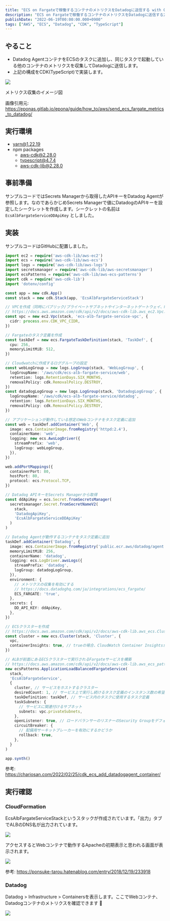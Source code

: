 ```yaml
---
title: "ECS on Fargateで稼働するコンテナのメトリクスをDatadogに送信する with CDK"
description: "ECS on Fargateで稼働するコンテナのメトリクスをDatadogに送信する方法を解説しました。CDK(TypeScript)を用いた構成や実行確認手順を記載しました。"
publishDate: "2022-06-19T00:00:00.000+0900"
tags: ["AWS", "ECS", "Datadog", "CDK", "TypeScript"]
---
```


## やること

- Datadog AgentコンテナをECSのタスクに追加し、同じタスクで起動している他のコンテナのメトリクスを収集してDatadogに送信します。
- 上記の構成をCDK(TypeScript)で実装します。

![](../../assets/images/post/721776b6dc6aa5bdc593325a85bab74d.png)

<p class="text-center text-gray-500 italic">メトリクス収集のイメージ図</p>

画像引用元: https://eponas.gitlab.io/epona/guide/how_to/aws/send_ecs_fargate_metrics_to_datadog/

## 実行環境

- yarn@1.22.19
- npm packages
  - aws-cdk@2.28.0
  - typescript@4.7.4
  - aws-cdk-lib@2.28.0

## 事前準備

サンプルコードではSecrets Managerから取得したAPIキーをDatadog Agentが参照します。なのであらかじめSecrets Managerで値にDatadogのAPIキーを設定したシークレットを作成します。シークレットの名前は `EcsAlbFargateServiceDDApiKey` としました。

## 実装

サンプルコードはGitHubに配置しました。

```ts title="index.ts"
import ec2 = require('aws-cdk-lib/aws-ec2')
import ecs = require('aws-cdk-lib/aws-ecs')
import logs = require('aws-cdk-lib/aws-logs')
import secretsmanager = require('aws-cdk-lib/aws-secretsmanager')
import ecsPatterns = require('aws-cdk-lib/aws-ecs-patterns')
import cdk = require('aws-cdk-lib')
import 'dotenv/config'

const app = new cdk.App()
const stack = new cdk.Stack(app, 'EcsAlbFargateServiceStack')

// VPCを作成（同時にパブリック/プライベートサブネットやインターネットゲートウェイ、NATゲートウェイなどが作成される）
// https://docs.aws.amazon.com/cdk/api/v2/docs/aws-cdk-lib.aws_ec2.Vpc.html#initializer
const vpc = new ec2.Vpc(stack, 'ecs-alb-fargate-service-vpc', {
  cidr: process.env.CDK_VPC_CIDR,
})

// Fargateのタスク定義を作成
const taskDef = new ecs.FargateTaskDefinition(stack, 'TaskDef', {
  cpu: 256,
  memoryLimitMiB: 512,
})

// Cloudwatchに作成するロググループの設定
const webLogGroup = new logs.LogGroup(stack, 'WebLogGroup', {
  logGroupName: '/aws/cdk/ecs-alb-fargate-service/web',
  retention: logs.RetentionDays.SIX_MONTHS,
  removalPolicy: cdk.RemovalPolicy.DESTROY,
})
const datadogLogGroup = new logs.LogGroup(stack, 'DatadogLogGroup', {
  logGroupName: '/aws/cdk/ecs-alb-fargate-service/datadog',
  retention: logs.RetentionDays.SIX_MONTHS,
  removalPolicy: cdk.RemovalPolicy.DESTROY,
})

// アプリケーションが動作している想定のWebコンテナをタスク定義に追加
const web = taskDef.addContainer('Web', {
  image: ecs.ContainerImage.fromRegistry('httpd:2.4'),
  containerName: 'web',
  logging: new ecs.AwsLogDriver({
    streamPrefix: 'web',
    logGroup: webLogGroup,
  }),
})

web.addPortMappings({
  containerPort: 80,
  hostPort: 80,
  protocol: ecs.Protocol.TCP,
})

// Datadog APIキーをSecrets Managerから取得
const ddApiKey = ecs.Secret.fromSecretsManager(
  secretsmanager.Secret.fromSecretNameV2(
    stack,
    'DatadogApiKey',
    'EcsAlbFargateServiceDDApiKey'
  )
)

// Datadog Agentが動作するコンテナをタスク定義に追加
taskDef.addContainer('Datadog', {
  image: ecs.ContainerImage.fromRegistry('public.ecr.aws/datadog/agent:latest'),
  memoryLimitMiB: 256,
  containerName: 'datadog',
  logging: ecs.LogDriver.awsLogs({
    streamPrefix: 'datadog',
    logGroup: datadogLogGroup,
  }),
  environment: {
    // メトリクスの収集を有効にする
    // https://docs.datadoghq.com/ja/integrations/ecs_fargate/
    ECS_FARGATE: 'true',
  },
  secrets: {
    DD_API_KEY: ddApiKey,
  },
})

// ECSクラスターを作成
// https://docs.aws.amazon.com/cdk/api/v2/docs/aws-cdk-lib.aws_ecs.Cluster.html
const cluster = new ecs.Cluster(stack, 'Cluster', {
  vpc,
  containerInsights: true, // trueの場合、CloudWatch Container Insightsがクラスターに対して有効になる
})

// ALBが前面にあるECSクラスターで実行されるFargateサービスを構築
// https://docs.aws.amazon.com/cdk/api/v2/docs/aws-cdk-lib.aws_ecs_patterns.ApplicationLoadBalancedFargateService.html
new ecsPatterns.ApplicationLoadBalancedFargateService(
  stack,
  'EcsAlbFargateService',
  {
    cluster, // サービスをホストするクラスター
    desiredCount: 1, // サービス上で実行し続けるタスク定義のインスタンス数の希望値
    taskDefinition: taskDef, // サービス内のタスクに使用するタスク定義
    taskSubnets: {
      // サービスに関連付けるサブネット
      subnets: vpc.privateSubnets,
    },
    openListener: true, // ロードバランサーのリスナーのSecurity Groupをデフォルトで全トラフィックに開放するかどうか
    circuitBreaker: {
      // 配備用サーキットブレーカーを有効にするかどうか
      rollback: true,
    },
  }
)

app.synth()
```

参考: https://chariosan.com/2022/02/25/cdk_ecs_add_datadogagent_container/

## 実行確認

### CloudFormation

EcsAlbFargateServiceStackというスタックが作成されています。「出力」タブでALBのDNS名が出力されています。

![](../../assets/images/post/da02ce66db15c3b9d3380e345c700671.png)

アクセスするとWebコンテナで動作するApacheの初期表示と思われる画面が表示されます。

![](../../assets/images/post/9595f773fb2d8d51a9e9650d409366ce.png)

参考: https://ponsuke-tarou.hatenablog.com/entry/2018/12/19/233918

### Datadog

Datadog > Infrastructure > Containersを表示します。ここでWebコンテナ、Datadogコンテナのメトリクスを確認できます 🎉

![](../../assets/images/post/a4c351ace7b3dffdecaca65891362840.png)
